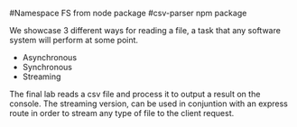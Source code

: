 #Namespace FS from node package
#csv-parser npm package

We showcase 3 different ways for reading a file, a task that any software system will perform at some point.

- Asynchronous
- Synchronous
- Streaming 

The final lab reads a csv file and process it to output a result on the console. The streaming version, can be used in conjuntion with an express route in order to stream any type of file to the client request.


